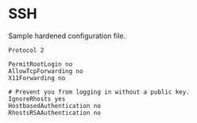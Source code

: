 # SSH

Sample hardened configuration file.

```
Protocol 2

PermitRootLogin no
AllowTcpForwarding no
X11Forwarding no

# Prevent you from logging in without a public key.
IgnoreRhosts yes
HostbasedAuthentication no
RhostsRSAAuthentication no
```
